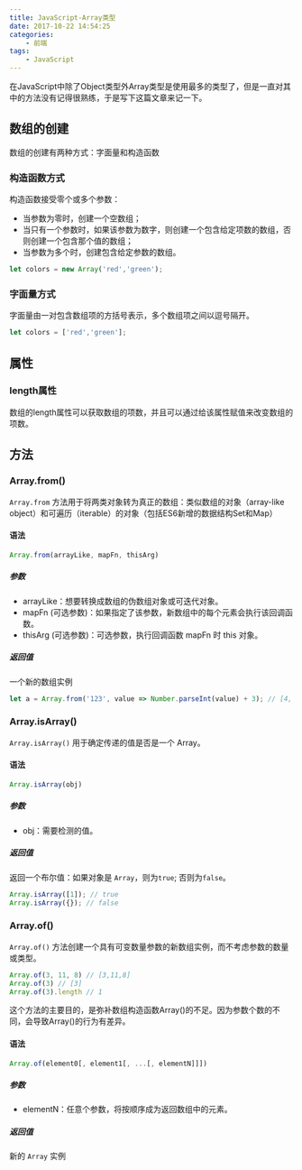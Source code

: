 ```yaml
---
title: JavaScript-Array类型
date: 2017-10-22 14:54:25
categories:
    - 前端
tags:
    - JavaScript
---
```


在JavaScript中除了Object类型外Array类型是使用最多的类型了，但是一直对其中的方法没有记得很熟练，于是写下这篇文章来记一下。

<!--more-->

## 数组的创建

数组的创建有两种方式：字面量和构造函数

### 构造函数方式

构造函数接受零个或多个参数：

- 当参数为零时，创建一个空数组；
- 当只有一个参数时，如果该参数为数字，则创建一个包含给定项数的数组，否则创建一个包含那个值的数组；
- 当参数为多个时，创建包含给定参数的数组。

```javascript
let colors = new Array('red','green');
```

### 字面量方式

字面量由一对包含数组项的方括号表示，多个数组项之间以逗号隔开。

```javascript
let colors = ['red','green'];
```

## 属性

### length属性

数组的length属性可以获取数组的项数，并且可以通过给该属性赋值来改变数组的项数。

## 方法

### Array.from()

`Array.from` 方法用于将两类对象转为真正的数组：类似数组的对象（array-like object）和可遍历（iterable）的对象（包括ES6新增的数据结构Set和Map）

#### 语法

```javascript
Array.from(arrayLike, mapFn, thisArg)
```

##### 参数

- arrayLike：想要转换成数组的伪数组对象或可迭代对象。
- mapFn (可选参数)：如果指定了该参数，新数组中的每个元素会执行该回调函数。
- thisArg (可选参数)：可选参数，执行回调函数 mapFn 时 this 对象。

##### 返回值

一个新的数组实例

```javascript
let a = Array.from('123', value => Number.parseInt(value) + 3); // [4, 5, 6]
```

### Array.isArray()

`Array.isArray()` 用于确定传递的值是否是一个 Array。

#### 语法

```javascript
Array.isArray(obj)
```

##### 参数

- obj：需要检测的值。

##### 返回值

返回一个布尔值：如果对象是 `Array`，则为`true`; 否则为`false`。

```javascript
Array.isArray([1]); // true
Array.isArray({}); // false
```

### Array.of() 

`Array.of()` 方法创建一个具有可变数量参数的新数组实例，而不考虑参数的数量或类型。


```javascript
Array.of(3, 11, 8) // [3,11,8]
Array.of(3) // [3]
Array.of(3).length // 1
```

这个方法的主要目的，是弥补数组构造函数Array()的不足。因为参数个数的不同，会导致Array()的行为有差异。

#### 语法

```javascript
Array.of(element0[, element1[, ...[, elementN]]])
```

##### 参数

- elementN：任意个参数，将按顺序成为返回数组中的元素。

##### 返回值

新的 `Array` 实例
